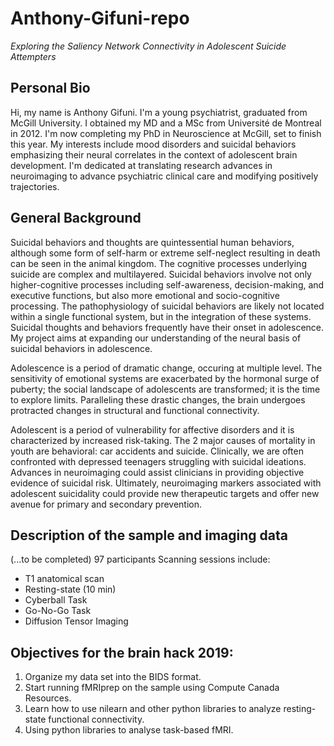 # Anthony-Gifuni-repo
*Exploring the Saliency Network Connectivity in Adolescent Suicide Attempters*

## Personal Bio

Hi, my name is Anthony Gifuni. I'm a young psychiatrist, graduated from McGill University. I obtained my MD and a MSc from Université de Montreal in 2012. I'm now completing my PhD in Neuroscience at McGill, set to finish this year. My interests include mood disorders and suicidal behaviors emphasizing their neural correlates in the context of adolescent brain development. I'm dedicated at translating research advances in neuroimaging to advance psychiatric clinical care and modifying positively trajectories. 

## General Background

Suicidal behaviors and thoughts are quintessential human behaviors, although some form of self-harm or extreme self-neglect resulting in death can be seen in the animal kingdom. The cognitive processes underlying suicide are complex and multilayered. Suicidal behaviors involve not only higher-cognitive processes including self-awareness, decision-making, and executive functions, but also more emotional and socio-cognitive processing. The pathophysiology of suicidal behaviors are likely not located within a single functional system, but in the integration of these systems. Suicidal thoughts and behaviors frequently have their onset in adolescence. My project aims at expanding our understanding of the neural basis of suicidal behaviors in adolescence.

Adolescence is a period of dramatic change, occuring at multiple level. The sensitivity of emotional systems are exacerbated by the hormonal surge of puberty; the social landscape of adolescents are transformed; it is the time to explore limits. Paralleling these drastic changes, the brain undergoes protracted changes in structural and functional connectivity. 

Adolescent is a period of vulnerability for affective disorders and it is characterized by increased risk-taking. The 2 major causes of mortality in youth are behavioral: car accidents and suicide. Clinically, we are often confronted with depressed teenagers struggling with suicidal ideations. Advances in neuroimaging could assist clinicians in providing objective evidence of suicidal risk. Ultimately, neuroimaging markers associated with adolescent suicidality could provide new therapeutic targets and offer new avenue for primary and secondary prevention.

## Description of the sample and imaging data
(...to be completed)
97 participants
Scanning sessions include:
* T1 anatomical scan
* Resting-state (10 min)
* Cyberball Task
* Go-No-Go Task
* Diffusion Tensor Imaging

## Objectives for the brain hack 2019:

1) Organize my data set into the BIDS format.
2) Start running fMRIprep on the sample using Compute Canada Resources.
3) Learn how to use nilearn and other python libraries to analyze resting-state functional connectivity.
4) Using python libraries to analyse task-based fMRI.

